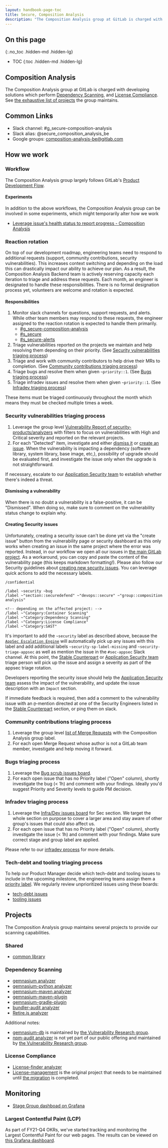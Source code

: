 ```yaml
---
layout: handbook-page-toc
title: Secure, Composition Analysis
description: "The Composition Analysis group at GitLab is charged with developing solutions which perform Dependency Scanning and License Compliance."
---
```


## On this page
{:.no_toc .hidden-md .hidden-lg}

- TOC
{:toc .hidden-md .hidden-lg}

## Composition Analysis

The Composition Analysis group at GitLab is charged with developing solutions which perform
[Dependency Scanning](/direction/secure/composition-analysis/dependency-scanning/),
and [License Compliance](/direction/secure/composition-analysis/license-compliance/).
See [the exhaustive list of projects](#projects) the group maintains.

## Common Links

* Slack channel: #g_secure-composition-analysis
* Slack alias: @secure_composition_analysis_be
* Google groups: composition-analysis-be@gitlab.com

## How we work

### Workflow

The Composition Analysis group largely follows GitLab's [Product Development Flow](/handbook/product-development-flow/).

#### Experiments

In addition to the above workflows, the Composition Analysis group can be involved in some experiments, which might temporarily alter how we work

- [Leverage issue's health status to report progress - Composition Analysis](https://gitlab.com/gitlab-org/secure/general/-/issues/130)

### Reaction rotation

On top of our development roadmap, engineering teams need to respond to additional requests (support, community contributions, security vulnerabilities).
This increases context switching and depending on the load this can drastically impact our ability to achieve our plan.
As a result, the Composition Analysis Backend team is actively reserving capacity each iteration to triage and address these requests.
Each month, an engineer is designated to handle these responsibilities.
There is no formal designation process yet, volunteers are welcome and rotation is expected.

#### Responsibilities

1. Monitor slack channels for questions, support requests, and alerts. While other team members may respond to these requests, the engineer assigned to the reaction rotation is expected to handle them primarily.
    - [#g_secure-composition-analysis](https://gitlab.slack.com/archives/CKWHYU7U2)
    - [#s_secure](https://gitlab.slack.com/archives/C8S0HHM44)
    - [#s_secure-alerts](https://gitlab.slack.com/archives/CAU9SFKNU) 
1. Triage vulnerabilities reported on the projects we maintain and help resolving them depending on their priority. (See [Security vulnerabilities triaging process](#security-vulnerabilities-triaging-process))
1. Triage and work with community contributors to help drive their MRs to completion. (See [Community contributions triaging process](#community-contributions-triaging-process))
1. Triage bugs and resolve them when given `~priority::1`. (See [Bugs triaging process](#bugs-triaging-process))
1. Triage infradev issues and resolve them when given `~priority::1`. (See [Infradev triaging process](#infradev-triaging-process))

These items must be triaged continuously throughout the month which means they must be checked multiple times a week.

### Security vulnerabilities triaging process

1. Leverage the group level [Vulnerability Report of security-products/analyzers](https://gitlab.com/groups/gitlab-org/security-products/analyzers/-/security/vulnerabilities/?state=DETECTED&state=CONFIRMED&severity=HIGH&severity=CRITICAL&projectId=18446184&projectId=17987891&projectId=17450826&projectId=15369510&projectId=13922331&projectId=13150952&projectId=9450197&projectId=9450195&projectId=9450192&projectId=9396716&projectId=9358979&projectId=6126012) with filters to focus on vulnerabilities with High and Critical severity and reported on the relevant projects.
1. For each "Detected" item, investigate and either [dismiss it](#dismissing-a-vulnerabilty) or [create an issue](#creating-security-issues). When the vulnerability is impacting a dependency (software library, system library, base image, etc,), possibility of upgrade should be evaluated first, and investigate the issue only when the upgrade is not straightforward.

If necessary, escalate to our [Application Security team](/handbook/engineering/security/security-engineering-and-research/application-security/) to establish whether there's indeed a threat.

#### Dismissing a vulnerability

When there is no doubt a vulnerability is a false-positive, it can be "Dismissed".
When doing so, make sure to comment on the vulnerability status change to explain why.

#### Creating Security issues

Unfortunately, creating a security issue can't be done yet via the "create issue" button from the vulnerability page or security dashboard as this only works when creating an issue in the same project where the error was reported.
Instead, in our workflow we open all our issues in [the main GitLab project](https://gitlab.com/gitlab-org/gitlab/issues).
As a workaround, you can copy and paste the content of the vulnerability page (this keeps markdown formatting!). Please also follow our Security guidelines about [creating new security issues](/handbook/engineering/security/#creating-new-security-issues).
You can leverage quick actions to add the necessary labels.

    /confidential

    /label ~security ~bug
    /label ~"section::securedefend" ~"devops::secure" ~"group::composition analysis"

    <!-- depending on the affected project: -->
    /label ~"Category:Container Scanning"
    /label ~"Category:Dependency Scanning"
    /label ~"Category:License Compliance"
    /label ~"Category:SAST"

It's important to add the `~security` label as described above, because the [`AppSec Escalation Engine`](https://gitlab.com/gitlab-com/gl-security/engineering-and-research/automation-team/appsec-escalator/-/blob/3a7e8a4baed7b7e54039558f4f76328046543a0c/README.md#L3) will automatically pick up any issues with this label and add additional labels `~security-sp-label-missing` and `~security-triage-appsec` as well as mention the issue in the `#sec-appsec` Slack channel. At this point, the [Stable Counterpart](/handbook/engineering/development/secure/#stable-counterparts) or [Application Security team](/handbook/engineering/security/security-engineering-and-research/application-security/) triage person will pick up the issue and assign a severity as part of the appsec triage rotation. 

Developers reporting the security issue should help the [Application Security team](/handbook/engineering/security/security-engineering-and-research/application-security/) assess the impact of the vulnerability, and update the issue description with an `Impact` section. 

If immediate feedback is required, then add a comment to the vulnerability issue with an `@`-mention directed at one of the Security Engineers listed in the [Stable Counterpart](/handbook/engineering/development/secure/#stable-counterparts) section, or ping them on slack.

### Community contributions triaging process

1. Leverage the group level [list of Merge Requests](https://gitlab.com/groups/gitlab-org/security-products/analyzers/-/merge_requests?scope=all&utf8=%E2%9C%93&state=opened&label_name[]=group%3A%3Acomposition%20analysis) with the Composition Analysis group label.
1. For each open Merge Request whose author is not a GitLab team member, investigate and help moving it forward.

### Bugs triaging process

1. Leverage the [Bug scrub issues board](https://gitlab.com/groups/gitlab-org/-/boards/1077546?scope=all&utf8=%E2%9C%93&label_name[]=bug&label_name[]=devops%3A%3Asecure&label_name[]=group%3A%3Acomposition%20analysis).
1. For each open issue that has no Priority label ("Open" column), shortly investigate the bug (< 1h) and comment with your findings. Ideally you'd suggest Priority and Severity levels to guide PM decision.

### Infradev triaging process

1. Leverage the [Infra/Dev issues board](https://gitlab.com/groups/gitlab-org/-/boards/1193197?scope=all&utf8=%E2%9C%93&label_name[]=infradev&label_name[]=section%3A%3Asec) for Sec section. We target the whole section on purpose to cover a larger area and stay aware of other group's issues that could also affect us.
1. For each open issue that has no Priority label ("Open" column), shortly investigate the issue (< 1h) and comment with your findings. Make sure correct stage and group label are applied. 

Please refer to our [infradev process](https://about.gitlab.com/handbook/engineering/workflow/#infradev) for more details.

### Tech-debt and tooling triaging process

To help our Product Manager decide which tech-debt and tooling issues to include in the upcoming milestone, the engineering teams assign them a [priority label](https://about.gitlab.com/handbook/engineering/quality/issue-triage/#priority).
We regularly review unprioritized issues using these boards:

- [tech-debt issues](https://gitlab.com/groups/gitlab-org/-/boards/2168528?label_name[]=group%3A%3Acomposition%20analysis&label_name[]=technical%20debt)
- [tooling issues](https://gitlab.com/groups/gitlab-org/-/boards/2168528?label_name[]=group%3A%3Acomposition%20analysis&label_name[]=tooling)

## Projects

The Composition Analysis group maintains several projects to provide our scanning capabilities.

### Shared

- [common library](https://gitlab.com/gitlab-org/security-products/analyzers/common)

### Dependency Scanning

- [gemnasium analyzer](https://gitlab.com/gitlab-org/security-products/analyzers/gemnasium)
- [gemnasium-python analyzer](https://gitlab.com/gitlab-org/security-products/analyzers/gemnasium-python)
- [gemnasium-maven analyzer](https://gitlab.com/gitlab-org/security-products/analyzers/gemnasium-maven)
- [gemnasium-maven-plugin](https://gitlab.com/gitlab-org/security-products/analyzers/gemnasium-maven-plugin)
- [gemnasium-gradle-plugin](https://gitlab.com/gitlab-org/security-products/analyzers/gemnasium-gradle-plugin)
- [bundler-audit analyzer](https://gitlab.com/gitlab-org/security-products/analyzers/bundler-audit)
- [Retire.js analyzer](https://gitlab.com/gitlab-org/security-products/analyzers/retire.js)

Additional notes:

- [gemnasium-db](https://gitlab.com/gitlab-org/security-products/gemnasium-db) is maintained by [the Vulnerability Research group](/handbook/engineering/development/secure/vulnerability-research/).
- [npm-audit analyzer](https://gitlab.com/gitlab-org/security-products/analyzers/npm-audit) is not yet part of our public offering and maintained by [the Vulnerability Research group](/handbook/engineering/development/secure/vulnerability-research/).

### License Compliance

- [License-finder analyzer](https://gitlab.com/gitlab-org/security-products/analyzers/license-finder)
- [License-management](https://gitlab.com/gitlab-org/security-products/license-management) is the original project that needs to be maintained until [the migration](https://gitlab.com/gitlab-org/gitlab/-/issues/215933) is completed.

## Monitoring

- [Stage Group dashboad on Grafana](https://dashboards.gitlab.net/d/stage-groups-composition_analysis/stage-groups-group-dashboard-secure-composition-analysis?orgId=1)

### Largest Contentful Paint (LCP) 

As part of FY21-Q4 OKRs, we've started tracking and monitoring the Largest Contentful Paint for our web pages. The results can be viewed on [this Grafana dashboard](https://dashboards.gitlab.net/d/sftijGFMz/sitespeed-lcp-leaderboard?from=now-90d&orgId=1&to=now&var-browser=chrome&var-connectivity=cable&var-domains=gitlab_com&var-function=median&var-namespace=sitespeed_io&var-pages=Secure_Dependency_List&var-pages=Secure_License_Compliance&var-pages=Secure_Security_Configuration&var-path=desktop).


